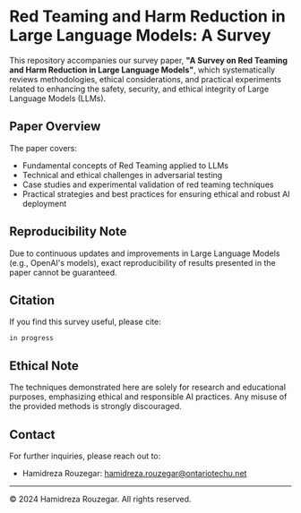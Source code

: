 # Red Teaming and Harm Reduction in Large Language Models: A Survey

This repository accompanies our survey paper, **"A Survey on Red Teaming and Harm Reduction in Large Language Models"**, which systematically reviews methodologies, ethical considerations, and practical experiments related to enhancing the safety, security, and ethical integrity of Large Language Models (LLMs).

## Paper Overview

The paper covers:
- Fundamental concepts of Red Teaming applied to LLMs
- Technical and ethical challenges in adversarial testing
- Case studies and experimental validation of red teaming techniques
- Practical strategies and best practices for ensuring ethical and robust AI deployment


## Reproducibility Note

Due to continuous updates and improvements in Large Language Models (e.g., OpenAI's models), exact reproducibility of results presented in the paper cannot be guaranteed.

## Citation

If you find this survey useful, please cite:

```
in progress
```

## Ethical Note
The techniques demonstrated here are solely for research and educational purposes, emphasizing ethical and responsible AI practices. Any misuse of the provided methods is strongly discouraged.

## Contact
For further inquiries, please reach out to:

- Hamidreza Rouzegar: [hamidreza.rouzegar@ontariotechu.net](mailto:hamidreza.rouzegar@ontariotechu.net)

---

© 2024 Hamidreza Rouzegar. All rights reserved.
